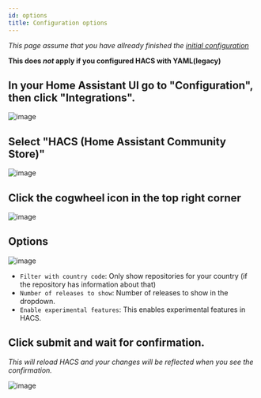 ```yaml
---
id: options
title: Configuration options
---
```


_This page assume that you have allready finished the [initial configuration](/docs/configuration/basic)_

**This does _not_ apply if you configured HACS with YAML(legacy)**

## In your Home Assistant UI go to "Configuration", then click "Integrations".

![image](/img/conf1.png)

## Select "HACS (Home Assistant Community Store)"

![image](/img/option1.png)

## Click the cogwheel icon in the top right corner

![image](/img/option2.png)

## Options

![image](/img/option3.png)

- `Filter with country code`: Only show repositories for your country (if the repository has information about that)
- `Number of releases to show`: Number of releases to show in the dropdown.
- `Enable experimental features`: This enables experimental features in HACS.

## Click submit and wait for confirmation.

_This will reload HACS and your changes will be reflected when you see the confirmation._

![image](/img/option4.png)
